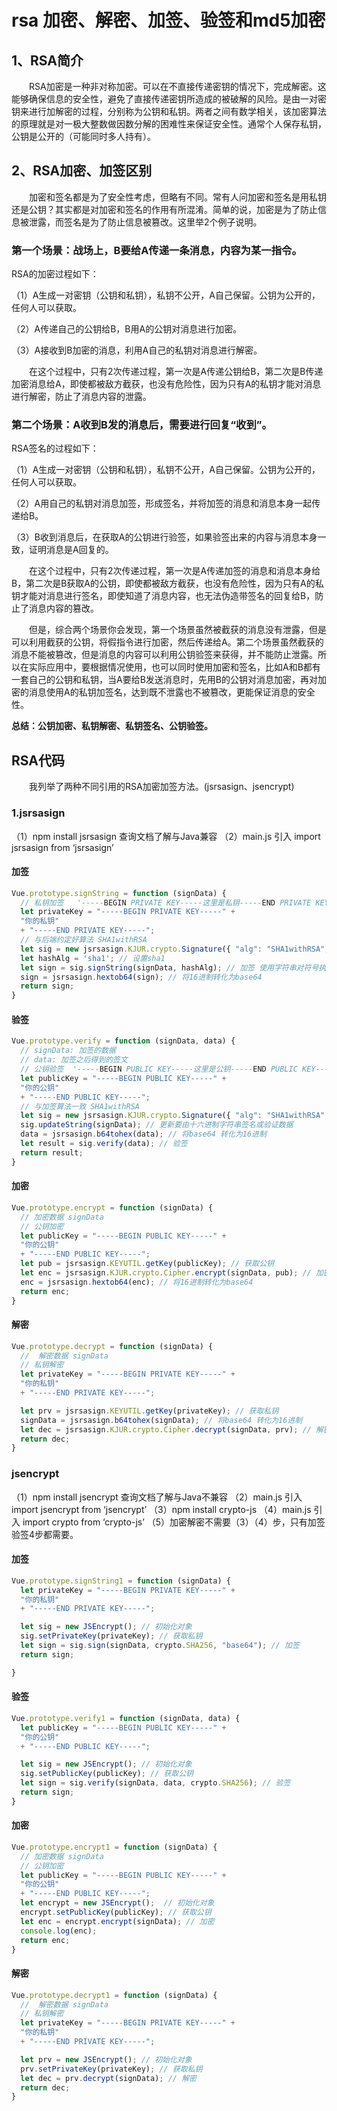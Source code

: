 # rsa 加密、解密、加签、验签和md5加密


## 1、RSA简介
&emsp;&emsp;RSA加密是一种非对称加密。可以在不直接传递密钥的情况下，完成解密。这能够确保信息的安全性，避免了直接传递密钥所造成的被破解的风险。是由一对密钥来进行加解密的过程，分别称为公钥和私钥。两者之间有数学相关，该加密算法的原理就是对一极大整数做因数分解的困难性来保证安全性。通常个人保存私钥，公钥是公开的（可能同时多人持有）。


## 2、RSA加密、加签区别
&emsp;&emsp;加密和签名都是为了安全性考虑，但略有不同。常有人问加密和签名是用私钥还是公钥？其实都是对加密和签名的作用有所混淆。简单的说，加密是为了防止信息被泄露，而签名是为了防止信息被篡改。这里举2个例子说明。

### 第一个场景：战场上，B要给A传递一条消息，内容为某一指令。

RSA的加密过程如下：

（1）A生成一对密钥（公钥和私钥），私钥不公开，A自己保留。公钥为公开的，任何人可以获取。

（2）A传递自己的公钥给B，B用A的公钥对消息进行加密。

（3）A接收到B加密的消息，利用A自己的私钥对消息进行解密。

　　在这个过程中，只有2次传递过程，第一次是A传递公钥给B，第二次是B传递加密消息给A，即使都被敌方截获，也没有危险性，因为只有A的私钥才能对消息进行解密，防止了消息内容的泄露。

 

### 第二个场景：A收到B发的消息后，需要进行回复“收到”。

RSA签名的过程如下：

（1）A生成一对密钥（公钥和私钥），私钥不公开，A自己保留。公钥为公开的，任何人可以获取。

（2）A用自己的私钥对消息加签，形成签名，并将加签的消息和消息本身一起传递给B。

（3）B收到消息后，在获取A的公钥进行验签，如果验签出来的内容与消息本身一致，证明消息是A回复的。

　　在这个过程中，只有2次传递过程，第一次是A传递加签的消息和消息本身给B，第二次是B获取A的公钥，即使都被敌方截获，也没有危险性，因为只有A的私钥才能对消息进行签名，即使知道了消息内容，也无法伪造带签名的回复给B，防止了消息内容的篡改。

 

　　但是，综合两个场景你会发现，第一个场景虽然被截获的消息没有泄露，但是可以利用截获的公钥，将假指令进行加密，然后传递给A。第二个场景虽然截获的消息不能被篡改，但是消息的内容可以利用公钥验签来获得，并不能防止泄露。所以在实际应用中，要根据情况使用，也可以同时使用加密和签名，比如A和B都有一套自己的公钥和私钥，当A要给B发送消息时，先用B的公钥对消息加密，再对加密的消息使用A的私钥加签名，达到既不泄露也不被篡改，更能保证消息的安全性。
  
**总结：公钥加密、私钥解密、私钥签名、公钥验签。**

## RSA代码
 
 &emsp;&emsp;我列举了两种不同引用的RSA加密加签方法。(jsrsasign、jsencrypt)
 
### 1.jsrsasign
 
 （1）npm install jsrsasign 查询文档了解与Java兼容
 （2）main.js 引入 import jsrsasign from ‘jsrsasign’

#### 加签

```javascript
Vue.prototype.signString = function (signData) {
  // 私钥加签   '-----BEGIN PRIVATE KEY-----这里是私钥-----END PRIVATE KEY-----'
  let privateKey = "-----BEGIN PRIVATE KEY-----" +
  "你的私钥"
  + "-----END PRIVATE KEY-----";
  // 与后端约定好算法 SHA1withRSA  
  let sig = new jsrsasign.KJUR.crypto.Signature({ "alg": "SHA1withRSA", "prov": "cryptojs/jsrsa", "prvkeypem": privateKey });// 初始化的对象 设置好加签或验签的算法和私钥
  let hashAlg = 'sha1'; // 设置sha1
  let sign = sig.signString(signData, hashAlg); // 加签 使用字符串对符号执行最终更新，然后将所有数据更新的签名字节作为16进制字符串返回
  sign = jsrsasign.hextob64(sign); // 将16进制转化为base64
  return sign;
}
```

#### 验签

```javascript
Vue.prototype.verify = function (signData, data) {
  // signData: 加签的数据
  // data: 加签之后得到的签文
  // 公钥验签  '-----BEGIN PUBLIC KEY-----这里是公钥-----END PUBLIC KEY-----'
  let publicKey = "-----BEGIN PUBLIC KEY-----" +
  "你的公钥"
  + "-----END PUBLIC KEY-----";
  // 与加签算法一致 SHA1withRSA 
  let sig = new jsrsasign.KJUR.crypto.Signature({ "alg": "SHA1withRSA", "prov": "cryptojs/jsrsa", "prvkeypem": publicKey }); // 初始化的对象 设置好加签或验签的算法和公钥
  sig.updateString(signData); // 更新要由十六进制字符串签名或验证数据
  data = jsrsasign.b64tohex(data); // 将base64 转化为16进制
  let result = sig.verify(data); // 验签
  return result;
}
```

#### 加密

```javascript
Vue.prototype.encrypt = function (signData) {
  // 加密数据 signData
  // 公钥加密
  let publicKey = "-----BEGIN PUBLIC KEY-----" +
  "你的公钥"
  + "-----END PUBLIC KEY-----";
  let pub = jsrsasign.KEYUTIL.getKey(publicKey); // 获取公钥
  let enc = jsrsasign.KJUR.crypto.Cipher.encrypt(signData, pub); // 加密
  enc = jsrsasign.hextob64(enc); // 将16进制转化为base64
  return enc;
}
```

#### 解密

```javascript
Vue.prototype.decrypt = function (signData) {
  //  解密数据 signData
  // 私钥解密
  let privateKey = "-----BEGIN PRIVATE KEY-----" + 
  "你的私钥"
  + "-----END PRIVATE KEY-----";

  let prv = jsrsasign.KEYUTIL.getKey(privateKey); // 获取私钥
  signData = jsrsasign.b64tohex(signData); // 将base64 转化为16进制
  let dec = jsrsasign.KJUR.crypto.Cipher.decrypt(signData, prv); // 解密
  return dec;
}
```
### jsencrypt

（1）npm install jsencrypt 查询文档了解与Java不兼容
（2）main.js 引入 import jsencrypt from ‘jsencrypt’
（3）npm install crypto-js
（4）main.js 引入 import crypto from ‘crypto-js’
（5）加密解密不需要（3）（4）步，只有加签验签4步都需要。

#### 加签

```javascript
Vue.prototype.signString1 = function (signData) {
  let privateKey = "-----BEGIN PRIVATE KEY-----" + 
  "你的私钥"
  + "-----END PRIVATE KEY-----";

  let sig = new JSEncrypt(); // 初始化对象
  sig.setPrivateKey(privateKey); // 获取私钥
  let sign = sig.sign(signData, crypto.SHA256, "base64"); // 加签
  return sign;

}
```

#### 验签

```javascript
Vue.prototype.verify1 = function (signData, data) {
  let publicKey = "-----BEGIN PUBLIC KEY-----" +
  "你的公钥"
  + "-----END PUBLIC KEY-----";

  let sig = new JSEncrypt(); // 初始化对象
  sig.setPublicKey(publicKey); // 获取公钥
  let sign = sig.verify(signData, data, crypto.SHA256); // 验签
  return sign;
}
```

#### 加密

```javascript
Vue.prototype.encrypt1 = function (signData) {
  // 加密数据 signData
  // 公钥加密
  let publicKey = "-----BEGIN PUBLIC KEY-----" +
  "你的公钥"
  + "-----END PUBLIC KEY-----";
  let encrypt = new JSEncrypt();  // 初始化对象
  encrypt.setPublicKey(publicKey); // 获取公钥
  let enc = encrypt.encrypt(signData); // 加密
  console.log(enc);
  return enc;
}
```

#### 解密

```javascript
Vue.prototype.decrypt1 = function (signData) {
  //  解密数据 signData
  // 私钥解密
  let privateKey = "-----BEGIN PRIVATE KEY-----" + 
  "你的私钥"
  + "-----END PRIVATE KEY-----";

  let prv = new JSEncrypt(); // 初始化对象
  prv.setPrivateKey(privateKey); // 获取私钥
  let dec = prv.decrypt(signData); // 解密
  return dec;
}
```
